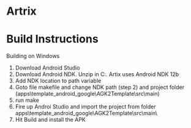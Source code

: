 # Artrix


# Build Instructions

Building on Windows

1. Download Android Studio
2. Download Android NDK. Unzip in C:. Artix uses Android NDK 12b
3. Add NDK location to path variable
4. Goto file makefile and change NDK path (step 2) and project folder (apps\template_android_google\AGK2Template\src\main\)
5. run make
6. Fire up Androi Studio and import the project from folder apps\template_android_google\AGK2Template\src\main\
7. Hit Build and install the APK
